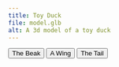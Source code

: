 ```yaml
---
title: Toy Duck
file: model.glb
alt: A 3d model of a toy duck
---
```


<button class="Hotspot" slot="hotspot-3" data-position="0.034086908507172255m 0.035633058045035026m 0.0008323315838707837m" data-normal="0.11076220205426575m 0.9733893287613071m 0.2006114384817127m" data-visibility-attribute="visible">
  <div class="HotspotAnnotation">The Beak</div>
</button>

<button class="Hotspot" slot="hotspot-4" data-position="-0.0077982119614389955m -0.008128374324366697m -0.034137767670381604m" data-normal="-0.2165819895695754m 0.2073173991125989m -0.9539977661500428m" data-visibility-attribute="visible">
  <div class="HotspotAnnotation">A Wing</div>
</button>

<button class="Hotspot" slot="hotspot-5" data-position="-0.04329843722003483m 0.011786457618276569m 0.0029983665888340706m" data-normal="-0.7752145503176167m 0.6212154023517756m 0.11460290073456728m" data-visibility-attribute="visible">
  <div class="HotspotAnnotation">The Tail</div>
</button>
